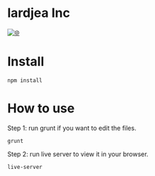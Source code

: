 # lardjea Inc
[![:globe_with_meridians:](http://lardjea.xyz)](http://lardjea.xyz)


# Install

```
npm install
```

# How to use

Step 1: run grunt if you want to edit the files.

```
grunt
```

Step 2: run live server to view it in your browser.

```
live-server
```

